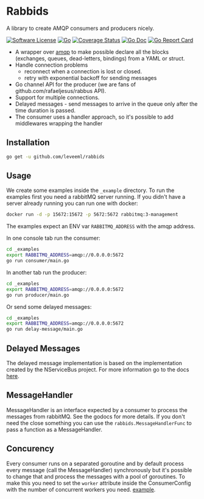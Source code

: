 # Rabbids

A library to create AMQP consumers and producers nicely.

[![Software License](https://img.shields.io/badge/license-MIT-brightgreen.svg?style=flat-square)](LICENSE.md)
[![Go](https://github.com/EmpregoLigado/rabbids/workflows/Go/badge.svg?style=flat-square)](https://github.com/EmpregoLigado/rabbids/actions?query=workflow%3AGo)
[![Coverage Status](https://img.shields.io/codecov/c/github/empregoligado/rabbids/master.svg?style=flat-square)](https://codecov.io/gh/empregoligado/rabbids)
[![Go Doc](https://img.shields.io/badge/godoc-reference-blue.svg?style=flat-square)](http://godoc.org/github.com/leveeml/rabbids)
[![Go Report Card](https://goreportcard.com/badge/github.com/leveeml/rabbids?style=flat-square)](https://goreportcard.com/report/github.com/leveeml/rabbids)

- A wrapper over [amqp](https://github.com/streadway/amqp) to make possible declare all the blocks (exchanges, queues, dead-letters, bindings) from a YAML or struct.
- Handle connection problems
  - reconnect when a connection is lost or closed.
  - retry with exponential backoff for sending messages
- Go channel API for the producer (we are fans of github.com/rafaeljesus/rabbus API).
- Support for multiple connections.
- Delayed messages - send messages to arrive in the queue only after the time duration is passed.
- The consumer uses a handler approach, so it's possible to add middlewares wrapping the handler

## Installation

```bash
go get -u github.com/leveeml/rabbids
```

## Usage

We create some examples inside the `_example` directory.
To run the examples first you need a rabbitMQ server running.
If you didn't have a server already running you can run one with docker:

```sh
docker run -d -p 15672:15672 -p 5672:5672 rabbitmq:3-management
```

The examples expect an ENV var `RABBITMQ_ADDRESS` with the amqp address.

In one console tab run the consumer:

```sh
cd _examples
export RABBITMQ_ADDRESS=amqp://0.0.0.0:5672
go run consumer/main.go
```

In another tab run the producer:

```sh
cd _examples
export RABBITMQ_ADDRESS=amqp://0.0.0.0:5672
go run producer/main.go
```

Or send some delayed messages:

```sh
cd _examples
export RABBITMQ_ADDRESS=amqp://0.0.0.0:5672
go run delay-message/main.go
```

## Delayed Messages

The delayed message implementation is based on the implementation created by the NServiceBus project.
For more information go to the docs [here](https://docs.particular.net/transports/rabbitmq/delayed-delivery).

## MessageHandler

MessageHandler is an interface expected by a consumer to process the messages from rabbitMQ.
See the godocs for more details. If you don't need the close something you can use the `rabbids.MessageHandlerFunc` to pass a function as a MessageHandler.

## Concurency

Every consumer runs on a separated goroutine and by default process every message (call the MessageHandler) synchronously but it's possible to change that and process the messages with a pool of goroutines.
To make this you need to set the `worker` attribute inside the ConsumerConfig with the number of concurrent workers you need. [example](https://github.com/EmpregoLigado/rabbids/blob/master/_examples/rabbids.yaml#L29).

